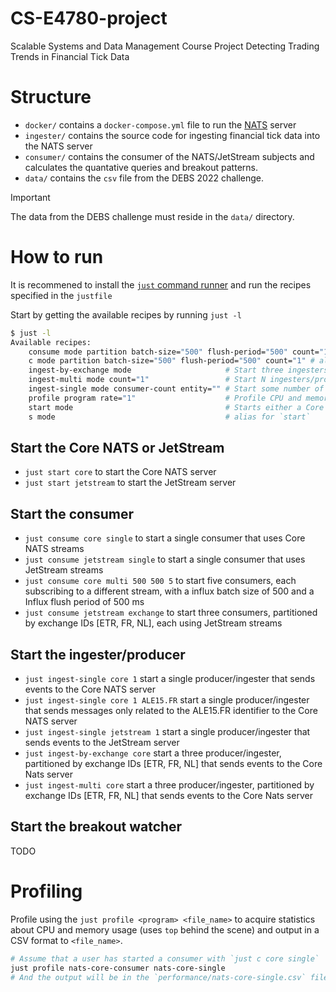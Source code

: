 # CS-E4780-project

Scalable Systems and Data Management Course Project Detecting Trading Trends in Financial Tick Data

# Structure

- `docker/` contains a `docker-compose.yml` file to run the [NATS](https://nats.io/) server
- `ingester/` contains the source code for ingesting financial tick data into the NATS server
- `consumer/` contains the consumer of the NATS/JetStream subjects and calculates the quantative queries and breakout patterns.
- `data/` contains the `csv` file from the DEBS 2022 challenge.

> [!IMPORTANT]  
> The data from the DEBS challenge must reside in the `data/` directory.

# How to run

It is recommened to install the [`just` command runner](https://github.com/casey/just) and run the recipes specified in the `justfile`

Start by getting the available recipes by running `just -l`

```bash
$ just -l
Available recipes:
    consume mode partition batch-size="500" flush-period="500" count="1" # Start a consumer that listens for messages related to tick data
    c mode partition batch-size="500" flush-period="500" count="1" # alias for `consume`
    ingest-by-exchange mode                     # Start three ingesters/producer that partition the data and send it to the streams [exchange.ETR, exchange.FR, exchange.NL]
    ingest-multi mode count="1"                 # Start N ingesters/producer that partition the data and send it to the streams exchange.0 ... exchange.N - 1
    ingest-single mode consumer-count entity="" # Start some number of ingesters that send messages to a single subject named `exchange`
    profile program rate="1"                    # Profile CPU and memory usage of a program
    start mode                                  # Starts either a Core NATS server or a JetStream server
    s mode                                      # alias for `start`
```

## Start the Core NATS or JetStream

- `just start core` to start the Core NATS server
- `just start jetstream` to start the JetStream server

## Start the consumer

- `just consume core single` to start a single consumer that uses Core NATS streams 
- `just consume jetstream single` to start a single consumer that uses JetStream streams 
- `just consume core multi 500 500 5` to start five consumers, each subscribing to a different stream, with a influx batch size of 500 and a Influx flush period of 500 ms
- `just consume jetstream exchange` to start three consumers, partitioned by exchange IDs [ETR, FR, NL], each using JetStream streams

## Start the ingester/producer

- `just ingest-single core 1` start a single producer/ingester that sends events to the Core NATS server
- `just ingest-single core 1 ALE15.FR` start a single producer/ingester that sends messages only related to the ALE15.FR identifier to the Core NATS server
- `just ingest-single jetstream 1` start a single producer/ingester that sends events to the JetStream server
- `just ingest-by-exchange core` start a three producer/ingester, partitioned by exchange IDs [ETR, FR, NL] that sends events to the Core Nats server
- `just ingest-multi core` start a three producer/ingester, partitioned by exchange IDs [ETR, FR, NL] that sends events to the Core Nats server

## Start the breakout watcher

TODO

# Profiling

Profile using the `just profile <program> <file_name>` to acquire statistics about CPU and memory usage (uses `top` behind the scene) and output in a CSV format to `<file_name>`.

```bash
# Assume that a user has started a consumer with `just c core single`
just profile nats-core-consumer nats-core-single
# And the output will be in the `performance/nats-core-single.csv` file
```